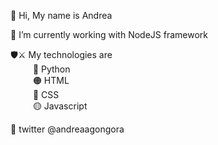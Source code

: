 👋 Hi, My name is Andrea

🌱 I’m currently working with NodeJS framework

🛡⚔ My technologies are <br>
 &emsp; &emsp; 🐍 Python <br>
 &emsp; &emsp; 🟠 HTML <br>
 &emsp; &emsp; 🔵 CSS <br>
 &emsp; &emsp; 🟡 Javascript <br>
        
🤖 twitter @andreaagongora
        

<!---
andreaagt/andreaagt is a ✨ special ✨ repository because its `README.md` (this file) appears on your GitHub profile.
You can click the Preview link to take a look at your changes.
--->
